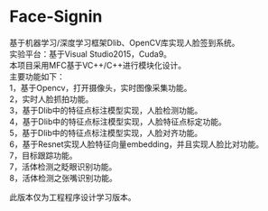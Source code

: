 # Face-Signin
基于机器学习/深度学习框架Dlib、OpenCV库实现人脸签到系统。  
实验平台：基于Visual Studio2015，Cuda9。  
本项目采用MFC基于VC++/C++进行模块化设计。  
主要功能如下：  
1，基于Opencv，打开摄像头，实时图像采集功能。  
2，实时人脸抓拍功能。  
3，基于Dlib中的特征点标注模型实现，人脸检测功能。  
4，基于Dlib中的特征点标注模型实现，人脸特征点标定功能。  
5，基于Dlib中的特征点标注模型实现，人脸对齐功能。  
6，基于Resnet实现人脸特征向量embedding，并且实现人脸比对功能。  
7，目标跟踪功能。  
7，活体检测之眨眼识别功能。  
8，活体检测之张嘴识别功能。  

此版本仅为工程程序设计学习版本。  
